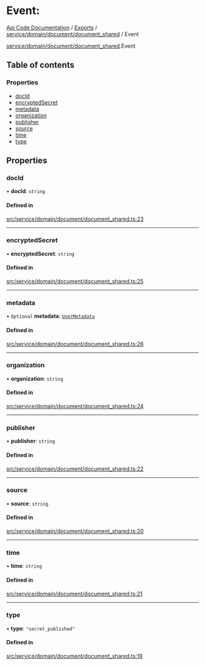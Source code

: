 # Event: 
 
[Api Code Documentation](../README.md) / [Exports](../modules.md) / [service/domain/document/document\_shared](../modules/service_domain_document_document_shared.md) / Event

[service/domain/document/document\_shared](../modules/service_domain_document_document_shared.md).Event

## Table of contents

### Properties

- [docId](service_domain_document_document_shared.Event.md#docid)
- [encryptedSecret](service_domain_document_document_shared.Event.md#encryptedsecret)
- [metadata](service_domain_document_document_shared.Event.md#metadata)
- [organization](service_domain_document_document_shared.Event.md#organization)
- [publisher](service_domain_document_document_shared.Event.md#publisher)
- [source](service_domain_document_document_shared.Event.md#source)
- [time](service_domain_document_document_shared.Event.md#time)
- [type](service_domain_document_document_shared.Event.md#type)

## Properties

### docId

• **docId**: `string`

#### Defined in

[src/service/domain/document/document_shared.ts:23](https://github.com/openkfw/TruBudget/blob/e3c318d/api/src/service/domain/document/document_shared.ts#L23)

___

### encryptedSecret

• **encryptedSecret**: `string`

#### Defined in

[src/service/domain/document/document_shared.ts:25](https://github.com/openkfw/TruBudget/blob/e3c318d/api/src/service/domain/document/document_shared.ts#L25)

___

### metadata

• `Optional` **metadata**: [`UserMetadata`](../modules/service_domain_metadata.md#usermetadata)

#### Defined in

[src/service/domain/document/document_shared.ts:26](https://github.com/openkfw/TruBudget/blob/e3c318d/api/src/service/domain/document/document_shared.ts#L26)

___

### organization

• **organization**: `string`

#### Defined in

[src/service/domain/document/document_shared.ts:24](https://github.com/openkfw/TruBudget/blob/e3c318d/api/src/service/domain/document/document_shared.ts#L24)

___

### publisher

• **publisher**: `string`

#### Defined in

[src/service/domain/document/document_shared.ts:22](https://github.com/openkfw/TruBudget/blob/e3c318d/api/src/service/domain/document/document_shared.ts#L22)

___

### source

• **source**: `string`

#### Defined in

[src/service/domain/document/document_shared.ts:20](https://github.com/openkfw/TruBudget/blob/e3c318d/api/src/service/domain/document/document_shared.ts#L20)

___

### time

• **time**: `string`

#### Defined in

[src/service/domain/document/document_shared.ts:21](https://github.com/openkfw/TruBudget/blob/e3c318d/api/src/service/domain/document/document_shared.ts#L21)

___

### type

• **type**: ``"secret_published"``

#### Defined in

[src/service/domain/document/document_shared.ts:19](https://github.com/openkfw/TruBudget/blob/e3c318d/api/src/service/domain/document/document_shared.ts#L19)
